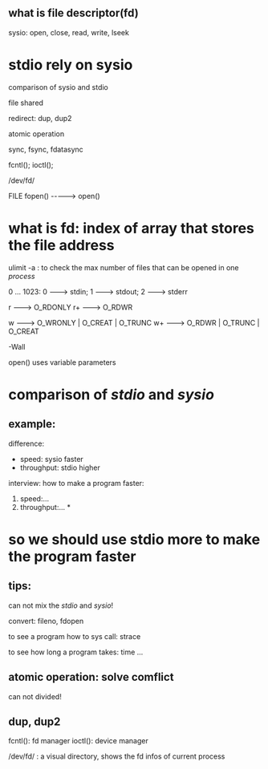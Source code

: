 ## what is file descriptor(fd)
sysio: open, close, read, write, lseek

# stdio rely on sysio

comparison of sysio and stdio

file shared

redirect: dup, dup2

atomic operation

sync, fsync, fdatasync

fcntl();
ioctl();

/dev/fd/


FILE   fopen() ----->  open()

# what is fd: index of array that stores the file address

ulimit -a : to check the max number of files that can be opened in one *process*   

0 ... 1023: 0 ---> stdin; 1 ---> stdout; 2 ---> stderr

r ---> O_RDONLY
r+ ---> O_RDWR

w ---> O_WRONLY | O_CREAT | O_TRUNC
w+ ---> O_RDWR | O_TRUNC | O_CREAT

-Wall

open() uses variable parameters

# comparison of *stdio* and *sysio*

## example:
difference: 
- speed: sysio faster
- throughput: stdio higher

interview: how to make a program faster:
1. speed:...
2. throughput:...  *

# so we should use stdio more to make the program faster

## tips:

can not mix the *stdio* and *sysio*!

convert: fileno, fdopen

to see a program how to sys call: strace



to see how long a program takes:
time ...


## atomic operation: solve comflict

can not divided!

## dup, dup2

fcntl(): fd manager
ioctl(): device manager

/dev/fd/  : a visual directory, shows the fd infos of current process
